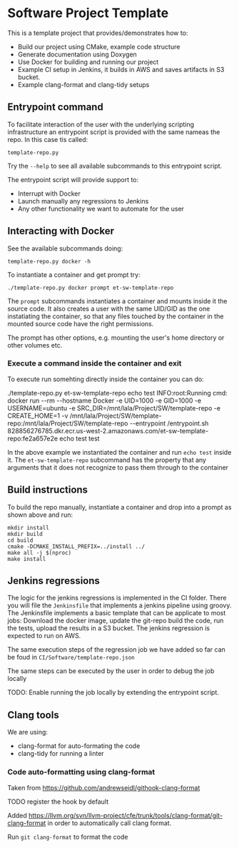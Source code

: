 Software Project Template
=========================

This is a template project that provides/demonstrates how to:

*  Build our project using CMake, example code structure
*  Generate documentation using Doxygen
*  Use Docker for building and running our project
*  Example CI setup in Jenkins, it builds in AWS and saves artifacts
   in S3 bucket.
*  Example clang-format and clang-tidy setups


##  Entrypoint command

To facilitate interaction of the user with the underlying scripting
infrastructure an entrypoint script is provided with the same nameas the
repo. In this case tis called:

    template-repo.py

Try the `--help` to see all available subcommands to this entrypoint script.

The entrypoint script will provide support to:

*  Interrupt with Docker
*  Launch manually any regressions to Jenkins
*  Any other functionality we want to automate for the user

## Interacting with Docker

See the available subcommands doing:

    template-repo.py docker -h

To instantiate a container and get prompt try:

    ./template-repo.py docker prompt et-sw-template-repo

The `prompt` subcommands instantiates a container and mounts inside it
the source code. It also creates a user with the same UID/GID as the one
instatiating the container, so that any files touched by the container
in the mounted source code have the right permissions.

The prompt has other options, e.g. mounting the user's home directory
or other volumes etc.

### Execute a command inside the container and exit

To execute run somehting directly inside the container you can do:

   ./template-repo.py et-sw-template-repo echo test
INFO:root:Running cmd: docker run --rm --hostname Docker -e UID=1000 -e GID=1000 -e USERNAME=ubuntu -e SRC_DIR=/mnt/lala/Project/SW/template-repo -e CREATE_HOME=1 -v /mnt/lala/Project/SW/template-repo:/mnt/lala/Project/SW/template-repo --entrypoint /entrypoint.sh 828856276785.dkr.ecr.us-west-2.amazonaws.com/et-sw-template-repo:fe2a657e2e echo test
test

In the above example we instantiated the container and run `echo test` inside it.
The `et-sw-template-repo` subcommand has the property that any arguments that it does not
recognize to pass them through to the container

## Build instructions

To build the repo manually, instantiate a container and drop into a prompt as shown above and
run:

    mkdir install
    mkdir build
    cd build
    cmake -DCMAKE_INSTALL_PREFIX=../install ../
    make all -j $(nproc)
    make install


## Jenkins regressions

The logic for the jenkins regressions is implemented in the CI folder.
There you will file the `Jenkinsfile` that implements a jenkins pipeline
using groovy. The Jenkinsfile implements a basic template that can be
applicate to most jobs: Download the docker image, update the git-repo
build the code, run the tests, upload the results in a S3 bucket. The
jenkins regression is expected to run on AWS.

The same execution steps of the regression job we have added so far
can be foud in `CI/Software/template-repo.json`

The same steps can be executed by the user in order to debug the job locally

TODO: Enable running the job locally by extending the entrypoint script.


## Clang tools

We are using:

* clang-format for auto-formating the code
* clang-tidy for running a linter


### Code auto-formatting using clang-format

Taken from https://github.com/andrewseidl/githook-clang-format

TODO register the hook by default

Added https://llvm.org/svn/llvm-project/cfe/trunk/tools/clang-format/git-clang-format
in order to automatically call clang format.

Run ```git clang-format``` to format the code
